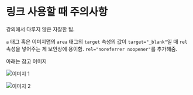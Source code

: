 # 링크 사용할 때 주의사항

강의에서 다루지 않은 자잘한 팁.

`a` 태그 혹은 이미지맵의 `area` 태그의 `target` 속성의 값이 `target="_blank"`일 때 `rel`속성을 넣어주는 게 보안상에 용이함. `rel="noreferrer noopener"`를 추가해줌.

아래는 참고 이미지

![이미지 1]('./image/팁1.png')

![이미지 2]('./image/팁2.png')
